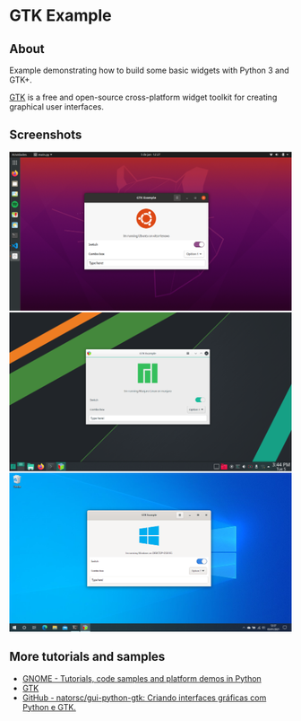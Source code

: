 # GTK Example

## About

Example demonstrating how to build some basic widgets with Python 3 and GTK+. 

[GTK](https://www.gtk.org/) is a free and open-source cross-platform widget toolkit for creating graphical user interfaces.


## Screenshots

<img src="./screenshots/ubuntu.png" alt="Ubuntu" width="720"/>

<img src="./screenshots/manjaro_kde.png" alt="Manjaro KDE" width="720"/>

<img src="./screenshots/windows_10.png" alt="Windows 10" width="720"/>


## More tutorials and samples

* [GNOME - Tutorials, code samples and platform demos in Python](https://developer.gnome.org/gnome-devel-demos/stable/py.html.en)
* [GTK](https://www.gtk.org/)
* [GitHub - natorsc/gui-python-gtk: Criando interfaces gráficas com Python e GTK.](https://github.com/natorsc/gui-python-gtk)